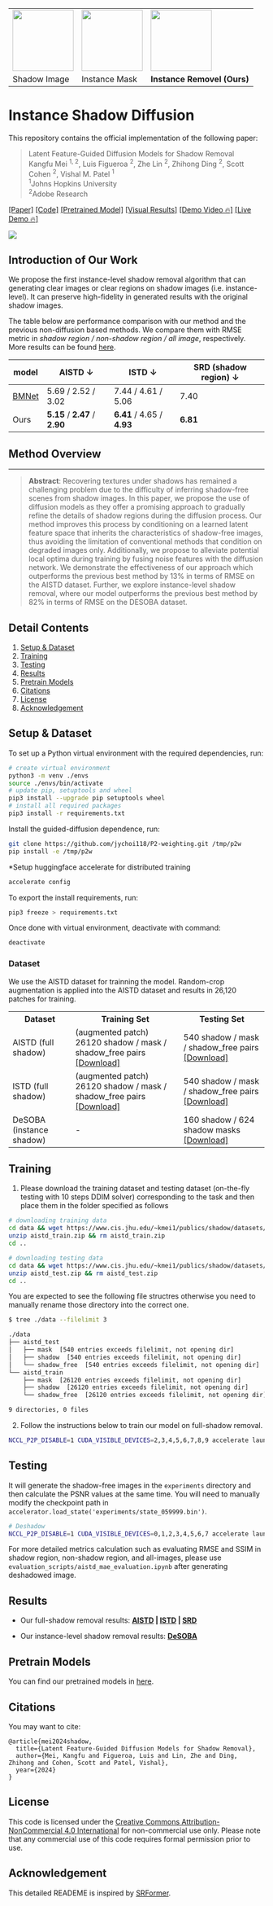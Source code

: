 <table>
  <tr>
    <td><img src='figs/web-shadow0578.jpg' width="120px" /></td>
    <td><img src='figs/web-shadow0578_mask.png' width="120px" /></td>
    <td><img src='figs/web-shadow0578_ours.png' width="120px"/></td> 
  </tr>
  <tr>
  <td>Shadow Image</td>
  <td>Instance Mask</td>
  <td><b>Instance Removel (Ours)</b></td>
  </tr>
</table>

# Instance Shadow Diffusion
This repository contains the official implementation of the following paper:
> Latent Feature-Guided Diffusion Models for Shadow Removal <br>
> Kangfu Mei <sup>1, 2</sup>, Luis Figueroa <sup>2</sup>, Zhe Lin <sup>2</sup>, Zhihong Ding <sup>2</sup>, Scott Cohen <sup>2</sup>, Vishal M. Patel <sup>1</sup>  <br>
> <sup>1</sup>Johns Hopkins University <br>
> <sup>2</sup>Adobe Research <br>

[\[Paper\]](https://kfmei.page/shadow-diffusion/instance_shadow.pdf) [\[Code\]](https://github.com/MKFMIKU/Instance-Shadow-Diffusion) [\[Pretrained Model\]](#pretrain-models) [\[Visual Results\]]() [\[Demo Video 🔥\]](https://www.youtube.com/watch?v=WvWBoOZR208)  [\[Live Demo 🔥\]](https://huggingface.co/spaces/MKFMIKU/Instance-Shadow-Removal)

![](figs/instance_result.png)

## Introduction of Our Work
We propose the first instance-level shadow removal algorithm that can generating clear images or clear regions on shadow images (i.e. instance-level).
It can preserve high-fidelity in generated results with the original shadow images.


The table below are performance comparison with our method and the previous non-diffusion based methods. We compare them with RMSE metric in *shadow region / non-shadow region / all image*, respectively. More results can be found [here](#result).

| model          | AISTD &darr; | ISTD &darr; | SRD (shadow region)  &darr; |
|----------------|-------|--------|--------|
| [BMNet](https://github.com/KevinJ-Huang/BMNet) | 5.69 / 2.52 / 3.02 | 7.44 / 4.61 / 5.06 | 7.40 |
| Ours | **5.15** / **2.47** / **2.90** | **6.41** / 4.65 / **4.93**  | **6.81** |


## Method Overview
<!-- <p align="center"> <img width="1000" src="figs/simple_compare.png"> </p> -->


---

> <b>Abstract</b>: Recovering textures under shadows has remained a challenging problem due to the difficulty of inferring shadow-free scenes from shadow images. In this paper, we propose the use of diffusion models as they offer a promising approach to gradually refine the details of shadow regions during the diffusion process. Our method improves this process by conditioning on a learned latent feature space that inherits the characteristics of shadow-free images, thus avoiding the limitation of conventional methods that condition on degraded images only. Additionally, we propose to alleviate potential local optima during training by fusing noise features with the diffusion network. We demonstrate the effectiveness of our approach which outperforms the previous best method by 13\% in terms of RMSE on the AISTD dataset. Further, we explore instance-level shadow removal, where our model outperforms the previous best method by 82\% in terms of RMSE on the DESOBA dataset.

## Detail Contents
1. [Setup & Dataset](#setup--dataset)
2. [Training](#training)
3. [Testing](#testing)
5. [Results](#results)
6. [Pretrain Models](#pretrain-models)
7. [Citations](#citations)
8. [License](#license)
9. [Acknowledgement](#acknowledgement)

## Setup & Dataset

To set up a Python virtual environment with the required dependencies, run:
```bash
# create virtual environment
python3 -m venv ./envs
source ./envs/bin/activate
# update pip, setuptools and wheel
pip3 install --upgrade pip setuptools wheel
# install all required packages
pip3 install -r requirements.txt
```

Install the guided-diffusion dependence, run:
```bash
git clone https://github.com/jychoi118/P2-weighting.git /tmp/p2w
pip install -e /tmp/p2w
```

*Setup huggingface accelerate for distributed training
```bash
accelerate config
```

To export the install requirements, run:
```bash
pip3 freeze > requirements.txt
```

Once done with virtual environment, deactivate with command:
```bash
deactivate
```

### Dataset
We use the AISTD dataset for trainning the model. Random-crop augmentation is applied into the AISTD dataset and results in 26,120 patches for training.
<table>
  <tr>
    <th>Dataset</th>
    <th>Training Set </th> 
    <th>Testing Set</th>
  </tr>
  <tr>
    <td>AISTD (full shadow)</td>
    <td> (augmented patch) 26120 shadow / mask / shadow_free pairs
    <br> 
    <a href="https://www.cis.jhu.edu/~kmei1/publics/shadow/datasets/aistd_train.zip">[Download]</a> 
    </td>
    </td>
    <td> 540 shadow / mask / shadow_free pairs
    <br> 
    <a href="https://www.cis.jhu.edu/~kmei1/publics/shadow/datasets/istd_test.zip">[Download]</a> 
    </td>
  </tr>
  <tr>
    <td>ISTD (full shadow)</td>
    <td> (augmented patch) 26120 shadow / mask / shadow_free pairs
    <br> 
    <a href="https://www.cis.jhu.edu/~kmei1/publics/shadow/datasets/istd_train.zip">[Download]</a> 
    </td>
    </td>
    <td> 540 shadow / mask / shadow_free pairs
    <br> 
    <a href="https://www.cis.jhu.edu/~kmei1/publics/shadow/datasets/aistd_test.zip">[Download]</a> 
    </td>
  </tr>
  <!-- <tr>
    <td>SRD (full shadow)</td>
    <td>-</td>
    <td> 408 shadow / mask / shadow_free pairs
    <br>
    <a href="https://www.cis.jhu.edu/~kmei1/publics/shadow/datasets/srd_test.zip">[Download]</a>
    </td>
  </tr> -->
  <tr>
    <td>DeSOBA (instance shadow)</td>
    <td>-</td>
    <td>160 shadow / 624 shadow masks
    <br>
    <a href="https://www.cis.jhu.edu/~kmei1/publics/shadow/datasets/desoba_test.zip">
    [Download]
    </a>
    </td>
  </tr>
</table>

## Training
1. Please download the training dataset and testing dataset (on-the-fly testing with 10 steps DDIM solver) corresponding to the task and then place them in the folder specified as follows
```bash
# downloading training data 
cd data && wget https://www.cis.jhu.edu/~kmei1/publics/shadow/datasets/aistd_train.zip
unzip aistd_train.zip && rm aistd_train.zip
cd ..

# downloading testing data
cd data && wget https://www.cis.jhu.edu/~kmei1/publics/shadow/datasets/aistd_test.zip
unzip aistd_test.zip && rm aistd_test.zip
cd ..
```

You are expected to see the following file structres otherwise you need to manually rename those directory into the correct one.
```bash
$ tree ./data --filelimit 3

./data
├── aistd_test
│   ├── mask  [540 entries exceeds filelimit, not opening dir]
│   ├── shadow  [540 entries exceeds filelimit, not opening dir]
│   └── shadow_free  [540 entries exceeds filelimit, not opening dir]
└── aistd_train
    ├── mask  [26120 entries exceeds filelimit, not opening dir]
    ├── shadow  [26120 entries exceeds filelimit, not opening dir]
    └── shadow_free  [26120 entries exceeds filelimit, not opening dir]

9 directories, 0 files
```

2. Follow the instructions below to train our model on full-shadow removal. 

```bash
NCCL_P2P_DISABLE=1 CUDA_VISIBLE_DEVICES=2,3,4,5,6,7,8,9 accelerate launch --multi_gpu shadow_aistd_train.py
```

## Testing
It will generate the shadow-free images in the `experiments` directory and then calculate the PSNR values at the same time. You will need to manually modify the checkpoint path in `accelerator.load_state('experiments/state_059999.bin')`.
```bash
# Deshadow
NCCL_P2P_DISABLE=1 CUDA_VISIBLE_DEVICES=0,1,2,3,4,5,6,7 accelerate launch --multi_gpu shadow_aistd_test.py
```

For more detailed metrics calculation such as evaluating RMSE and SSIM in shadow region, non-shadow region, and all-images, please use `evaluation_scripts/aistd_mae_evaluation.ipynb` after generating deshadowed image.

## Results
- Our full-shadow removal results: <b> [AISTD](https://www.cis.jhu.edu/~kmei1/publics/shadow/results/aistd_ours.zip) | [ISTD](https://www.cis.jhu.edu/~kmei1/publics/shadow/results/istd_ours.zip) | [SRD](https://www.cis.jhu.edu/~kmei1/publics/shadow/results/srd_ours.zip) </b>

- Our instance-level shadow removal results: <b>[DeSOBA](https://www.cis.jhu.edu/~kmei1/publics/shadow/results/desoba_ours.zip)</b>


## Pretrain Models
You can find our pretrained models in [here](https://www.cis.jhu.edu/~kmei1/publics/shadow/pretrained_models/).

## Citations
You may want to cite:
```
@article{mei2024shadow,
  title={Latent Feature-Guided Diffusion Models for Shadow Removal},
  author={Mei, Kangfu and Figueroa, Luis and Lin, Zhe and Ding, Zhihong and Cohen, Scott and Patel, Vishal},
  year={2024}
}
```
## License
This code is licensed under the [Creative Commons Attribution-NonCommercial 4.0 International](https://creativecommons.org/licenses/by-nc/4.0/) for non-commercial use only.
Please note that any commercial use of this code requires formal permission prior to use.

## Acknowledgement
This detailed READEME is inspired by [SRFormer](https://github.com/HVision-NKU/SRFormer/blob/main/README.md).
